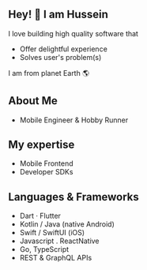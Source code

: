 Hey! 👋 I am Hussein 
-
I love building high quality software that

- Offer delightful experience
- Solves user's problem(s)

I am from planet Earth 🌎  

About Me
-
- Mobile Engineer & Hobby Runner

My expertise
-
- Mobile Frontend
- Developer SDKs

Languages & Frameworks
-
- Dart · Flutter
- Kotlin / Java (native Android)
- Swift / SwiftUI (iOS)
- Javascript . ReactNative
- Go, TypeScript
- REST & GraphQL APIs
